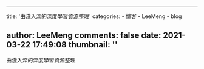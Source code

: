 
---
title: '由淺入深的深度學習資源整理'
categories: 
    - 博客
    - LeeMeng
    - blog

author: LeeMeng
comments: false
date: 2021-03-22 17:49:08
thumbnail: ''
---

<div>   
由淺入深的深度學習資源整理  
</div>
            